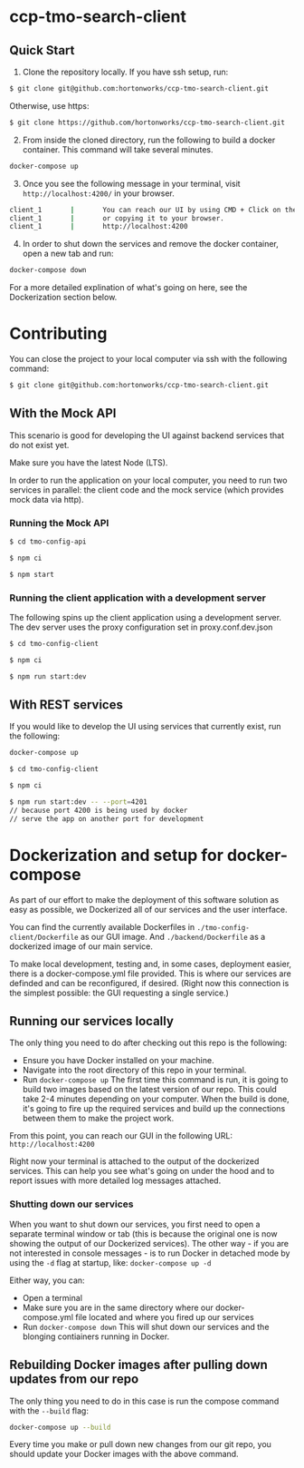 # ccp-tmo-search-client

## Quick Start

1. Clone the repository locally. If you have ssh setup, run:
```bash
$ git clone git@github.com:hortonworks/ccp-tmo-search-client.git
```
Otherwise, use https:
```bash
$ git clone https://github.com/hortonworks/ccp-tmo-search-client.git
```

2. From inside the cloned directory, run the following to build a docker container. This command will take several minutes.
```bash
docker-compose up
```
3. Once you see the following message in your terminal, visit `http://localhost:4200/` in your browser.
```bash
client_1       |       You can reach our UI by using CMD + Click on the link below
client_1       |       or copying it to your browser.
client_1       |       http://localhost:4200
```

4. In order to shut down the services and remove the docker container, open a new tab and run:
```bash
docker-compose down
```
For a more detailed explination of what's going on here, see the Dockerization section below.

Contributing
============

You can close the project to your local computer via ssh with the following command:
```bash
$ git clone git@github.com:hortonworks/ccp-tmo-search-client.git
```

## With the Mock API
This scenario is good for developing the UI against backend services that do not exist yet.

Make sure you have the latest Node (LTS).

In order to run the application on your local computer, you need to run two services in parallel: the client code and the mock service (which provides mock data via http).

### Running the Mock API

```bash
$ cd tmo-config-api
```

```bash
$ npm ci
```

```bash
$ npm start
```

### Running the client application with a development server
The following spins up the client application using a development server. The dev server uses the proxy configuration set in proxy.conf.dev.json

```bash
$ cd tmo-config-client
```

```bash
$ npm ci
```

```bash
$ npm run start:dev
```

## With REST services
If you would like to develop the UI using services that currently exist, run the following:

```bash
docker-compose up
```

```bash
$ cd tmo-config-client
```

```bash
$ npm ci
```

```bash
$ npm run start:dev -- --port=4201
// because port 4200 is being used by docker
// serve the app on another port for development
```

# Dockerization and setup for docker-compose
As part of our effort to make the deployment of this software solution as easy as possible, we Dockerized all of our services and the user interface.

You can find the currently available Dockerfiles in
```./tmo-config-client/Dockerfile``` as our GUI image. And
```./backend/Dockerfile``` as a dockerized image of our main service.

To make local development, testing and, in some cases, deployment easier, there is a docker-compose.yml file provided.
This is where our services are definded and can be reconfigured, if desired.
(Right now this connection is the simplest possible: the GUI requesting a single service.)

## Running our services locally
The only thing you need to do after checking out this repo is the following:
- Ensure you have Docker installed on your machine.
- Navigate into the root directory of this repo in your terminal.
- Run ```docker-compose up```
The first time this command is run, it is going to build two images based on the latest version of our repo. This could take 2-4 minutes depending on your computer. When the build is done, it's going to fire up the required services and build up the connections between them to make the project work.

From this point, you can reach our GUI in the following URL:
```http://localhost:4200```

Right now your terminal is attached to the output of the dockerized services. This can help you see what's going on under the hood and to report issues with more detailed log messages attached.

### Shutting down our services
When you want to shut down our services, you first need to open a separate terminal window or tab (this is because the original one is now showing the output of our Dockerized services). The other way - if you are not interested in console messages - is to run Docker in detached mode by using the ```-d``` flag at startup, like:
```docker-compose up -d```

Either way, you can:
- Open a terminal
- Make sure you are in the same directory where our docker-compose.yml file located and where you fired up our services
- Run ```docker-compose down```
This will shut down our services and the blonging contiainers running in Docker.

## Rebuilding Docker images after pulling down updates from our repo
The only thing you need to do in this case is run the compose command with the ```--build``` flag:
```bash
docker-compose up --build
```

Every time you make or pull down new changes from our git repo, you should update your Docker images with the above command.
